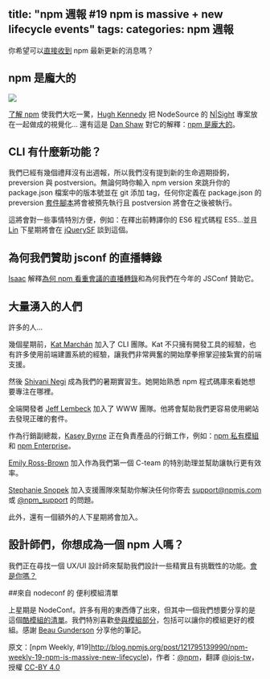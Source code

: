 title: "npm 週報 #19 npm is massive + new lifecycle events"
tags:
categories: npm 週報
---

你希望可以[直接收到](https://www.npmjs.com/npm-weekly) npm 最新更新的消息嗎？

## npm 是龐大的

![](http://38.media.tumblr.com/4c617284c1b80a823a29f8833f69e62c/tumblr_inline_nq45wnrjGF1t68bpr_540.gif)

[了解 npm](https://unpm.nodesource.com/) 使我們大吃一驚，[Hugh Kennedy](https://twitter.com/hughskennedy) 把 NodeSource 的 [N|Sight](https://nodesource.com/nsight) 專案放在一起做成的視覺化… 還有這是 [Dan Shaw](https://twitter.com/dshaw) 對它的解釋：[npm 是龐大的](https://medium.com/@nodesource/npm-is-massive-2bdd9417591c)。

## CLI 有什麼新功能？

我們已經有幾個禮拜沒有出週報，所以我們沒有提到新的生命週期掛鉤，preversion 與 postversion。無論何時你輸入 npm version 來跳升你的 package.json 檔案中的版本號並在 git 添加 tag，任何你定義在 package.json 的 preversion [套件腳本](https://docs.npmjs.com/misc/scripts)將會被預先執行且 postversion 將會在之後被執行。

這將會對一些事情特別方便，例如：在釋出前轉譯你的 ES6 程式碼程 ES5…並且 [Lin](https://twitter.com/linclark) 下星期將會在 [jQuerySF](http://jquerysf.com/) 談到這個。

## 為何我們贊助 jsconf 的直播轉錄

[Isaac](https://twitter.com/izs) 解釋[為何 npm 看重會議的直播轉錄](http://blog.npmjs.org/post/120056493625/sponsoring-captioning-at-jsconf-2015)和為何我們在今年的 JSConf 贊助它。

## 大量湧入的人們

許多的人…

幾個星期前，[Kat Marchán](https://twitter.com/maybekatz) 加入了 CLI 團隊。Kat 不只擁有開發工具的經驗，也有許多使用前端建置系統的經驗，讓我們非常興奮的開始摩拳擦掌迎接紮實的前端支援。

然後 [Shivani Negi](https://twitter.com/imshivs) 成為我們的暑期實習生。她開始熟悉 npm 程式碼庫來看她想要專注在哪裡。

全端開發者 [Jeff Lembeck](https://twitter.com/jefflembeck) 加入了 WWW 團隊。他將會幫助我們更容易使用網站去發現正確的套件。

作為行銷副總裁，[Kasey Byrne](https://twitter.com/kaseybyrne) 正在負責產品的行銷工作，例如：[npm 私有模組](https://www.npmjs.com/private-modules)和 [npm Enterprise](https://www.npmjs.com/enterprise)。

[Emily Ross-Brown](https://twitter.com/EmilyUna65) 加入作為我們第一個 C-team 的特別助理並幫助讓執行更有效率。

[Stephanie Snopek](https://twitter.com/StephSnopek) 加入支援團隊來幫助你解決任何你寄去 [support@npmjs.com](support@npmjs.com) 或 [@npm_support](https://twitter.com/npm_support) 的問題。

此外，還有一個額外的人下星期將會加入。

## 設計師們，你想成為一個 npm 人嗎？

我們正在尋找一個 UX/UI 設計師來幫助我們設計一些精實且有挑戰性的功能。[會是你嗎？](https://www.npmjs.com/jobs#ux-ui-designer)

##來自 nodeconf 的 便利模組清單

上星期是 NodeConf。許多有用的東西傳了出來，但其中一個我們想要分享的是 這個[酷模組的清單](https://gist.github.com/beaugunderson/97e5e03fff14da8073dc)。我們特別喜歡[參與模組部分](https://gist.github.com/beaugunderson/97e5e03fff14da8073dc#from-participatory-modules-session)，包括可以讓你的模組更好的模組。感謝 [Beau Gunderson](https://twitter.com/beaugunderson) 分享他的筆記。

原文：[npm Weekly, #19]http://blog.npmjs.org/post/121795139990/npm-weekly-19-npm-is-massive-new-lifecycle)，作者：[@npm](http://blog.npmjs.org/)，翻譯 [@iojs-tw](https://github.com/iojs/iojs-tw)，授權 [CC-BY 4.0](https://creativecommons.org/licenses/by/4.0/deed.zh_TW)

